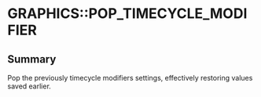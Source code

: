 # GRAPHICS::POP_TIMECYCLE_MODIFIER

## Summary
Pop the previously timecycle modifiers settings, effectively restoring values saved earlier.